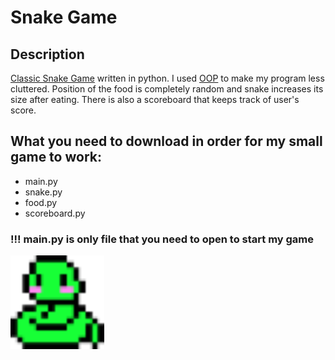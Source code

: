 # Snake Game
## Description
[Classic Snake Game](https://en.wikipedia.org/wiki/Snake_(video_game_genre)) written in python. I used [OOP](https://en.wikipedia.org/wiki/Object-oriented_programming) to make my program less cluttered. Position of the food is completely random and snake increases its size after eating. There is also a scoreboard that keeps track of user's score.
## What you need to download in order for my small game to work:
- main.py
- snake.py
- food.py
- scoreboard.py
### !!! main.py is only file that you need to open to start my game
<img src ='cute_snake.png' width='150'>
